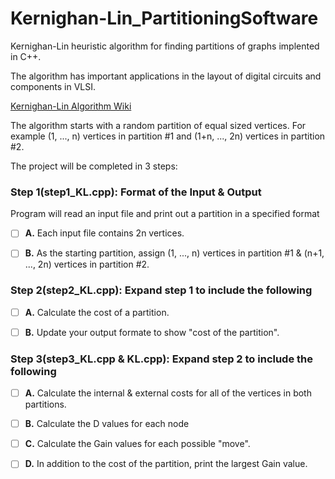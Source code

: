 # Kernighan-Lin_PartitioningSoftware #

Kernighan-Lin heuristic algorithm for finding partitions of graphs implented in C++.

The algorithm has important applications in the layout of digital circuits and components in VLSI.

[Kernighan-Lin Algorithm Wiki](https://en.wikipedia.org/wiki/Kernighan%E2%80%93Lin_algorithm)

The algorithm starts with a random partition of equal sized vertices. For example (1, ..., n) 
vertices in partition #1 and (1+n, ..., 2n) vertices in partition #2.

The project will be completed in 3 steps:

### Step 1(step1_KL.cpp): Format of the Input & Output ###

Program will read an input file and print out a partition in a specified format

  - [ ] **A.** Each input file contains 2n vertices.
  
  - [ ] **B.** As the starting partition, assign (1, ..., n) vertices in partition #1 & (n+1, ..., 2n)
  vertices in partition #2.

### Step 2(step2_KL.cpp): Expand step 1 to include the following ###

  - [ ] **A.** Calculate the cost of a partition.
  
  - [ ] **B.** Update your output formate to show "cost of the partition".

### Step 3(step3_KL.cpp & KL.cpp): Expand step 2 to include the following ###

  - [ ] **A.** Calculate the internal & external costs for all of the vertices in both partitions.
  
  - [ ] **B.** Calculate the D values for each node
  
  - [ ] **C.** Calculate the Gain values for each possible "move".
  
  - [ ] **D.** In addition to the cost of the partition, print the largest Gain value.
